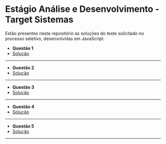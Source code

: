 
# Estágio Análise e Desenvolvimento - Target Sistemas

Estão presentes neste repositório as soluções do teste solicitado no processo seletivo, desenvolvidas em JavaScript.


- **Questão 1**
- [Solução](https://github.com/Laura-Garbim/Teste-Target-Sistemas/blob/main/Question_1.js)
___

- **Questão 2**
- [Solução](https://github.com/Laura-Garbim/Teste-Target-Sistemas/blob/main/Question_2.js)
___

- **Questão 3**
- [Solução](https://github.com/Laura-Garbim/Teste-Target-Sistemas/blob/main/Question-3.js)
___

- **Questão 4**
- [Solução](https://github.com/Laura-Garbim/Teste-Target-Sistemas/blob/main/Question_4.js)
___

- **Questão 5**
- [Solução](https://github.com/Laura-Garbim/Teste-Target-Sistemas/blob/main/Question_5)
___

